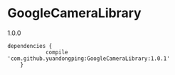 # GoogleCameraLibrary
1.0.0


```
dependencies {
	        compile 'com.github.yuandongping:GoogleCameraLibrary:1.0.1'
	}
```
